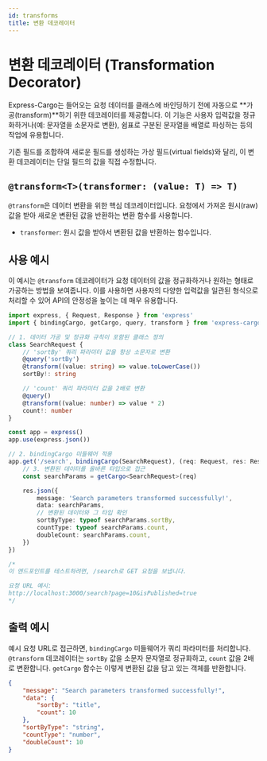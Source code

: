 ```yaml
---
id: transforms
title: 변환 데코레이터
---
```


# 변환 데코레이터 (Transformation Decorator)

Express-Cargo는 들어오는 요청 데이터를 클래스에 바인딩하기 전에 자동으로 **가공(transform)**하기 위한 데코레이터를 제공합니다. 이 기능은 사용자 입력값을 정규화하거나(예: 문자열을 소문자로 변환), 쉼표로 구분된 문자열을 배열로 파싱하는 등의 작업에 유용합니다.

기존 필드를 조합하여 새로운 필드를 생성하는 가상 필드(virtual fields)와 달리, 이 변환 데코레이터는 단일 필드의 값을 직접 수정합니다.

## `@transform<T>(transformer: (value: T) => T)`

`@transform`은 데이터 변환을 위한 핵심 데코레이터입니다. 요청에서 가져온 원시(raw) 값을 받아 새로운 변환된 값을 반환하는 변환 함수를 사용합니다.

- `transformer`: 원시 값을 받아서 변환된 값을 반환하는 함수입니다.

## 사용 예시

이 예시는 `@transform` 데코레이터가 요청 데이터의 값을 정규화하거나 원하는 형태로 가공하는 방법을 보여줍니다. 이를 사용하면 사용자의 다양한 입력값을 일관된 형식으로 처리할 수 있어 API의 안정성을 높이는 데 매우 유용합니다.

```typescript
import express, { Request, Response } from 'express'
import { bindingCargo, getCargo, query, transform } from 'express-cargo'

// 1. 데이터 가공 및 정규화 규칙이 포함된 클래스 정의
class SearchRequest {
    // 'sortBy' 쿼리 파라미터 값을 항상 소문자로 변환
    @query('sortBy')
    @transform((value: string) => value.toLowerCase())
    sortBy!: string

    // 'count' 쿼리 파라미터 값을 2배로 변환
    @query()
    @transform((value: number) => value * 2)
    count!: number
}

const app = express()
app.use(express.json())

// 2. bindingCargo 미들웨어 적용
app.get('/search', bindingCargo(SearchRequest), (req: Request, res: Response) => {
    // 3. 변환된 데이터를 올바른 타입으로 접근
    const searchParams = getCargo<SearchRequest>(req)

    res.json({
        message: 'Search parameters transformed successfully!',
        data: searchParams,
        // 변환된 데이터와 그 타입 확인
        sortByType: typeof searchParams.sortBy,
        countType: typeof searchParams.count,
        doubleCount: searchParams.count,
    })
})

/*
이 엔드포인트를 테스트하려면, /search로 GET 요청을 보냅니다.

요청 URL 예시:
http://localhost:3000/search?page=10&isPublished=true
*/
```

## 출력 예시

예시 요청 URL로 접근하면, `bindingCargo` 미들웨어가 쿼리 파라미터를 처리합니다. `@transform` 데코레이터는 `sortBy` 값을 소문자 문자열로 정규화하고, `count` 값을 2배로 변환합니다. `getCargo` 함수는 이렇게 변환된 값을 담고 있는 객체를 반환합니다.

```json
{
    "message": "Search parameters transformed successfully!",
    "data": {
        "sortBy": "title",
        "count": 10
    },
    "sortByType": "string",
    "countType": "number",
    "doubleCount": 10
}
```
